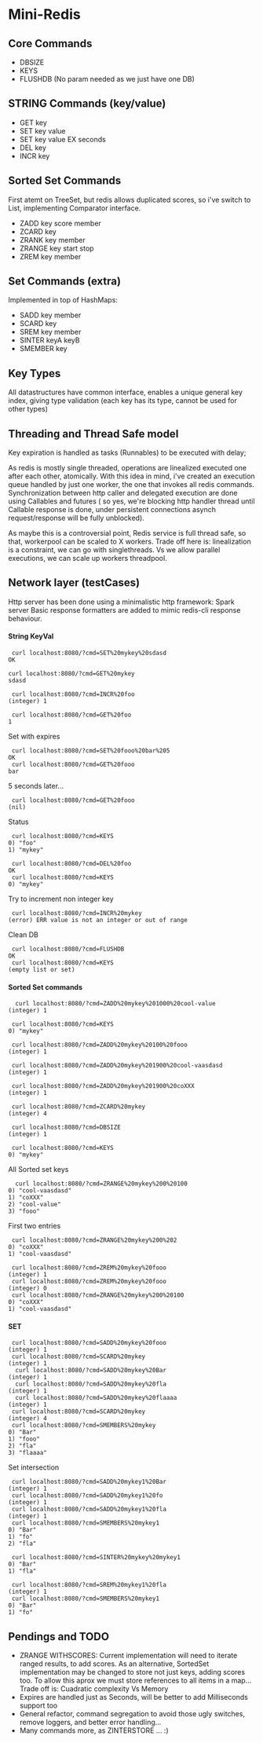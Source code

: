 Mini-Redis
=================

## Core Commands
 - DBSIZE
 - KEYS
 - FLUSHDB (No param needed as we just have one DB)

## STRING Commands (key/value)
 - GET key
 - SET key value
 - SET key value EX seconds
 - DEL key
 - INCR key

## Sorted Set Commands
 First atemt on TreeSet, but redis allows duplicated scores, so i've switch to List,
 implementing Comparator interface.
 - ZADD key score member
 - ZCARD key
 - ZRANK key member
 - ZRANGE key start stop
 - ZREM key member

## Set Commands (extra)
 Implemented in top of HashMaps:
 - SADD key member
 - SCARD key
 - SREM key member
 - SINTER keyA keyB
 - SMEMBER key

##  Key Types
 All datastructures have common interface, enables a unique general key index, giving type validation (each key has its type, cannot be used for other types)

## Threading and Thread Safe model
 Key expiration is handled as tasks (Runnables) to be executed with delay;

 As redis is mostly single threaded, operations are linealized executed one after each other, atomically. With this idea in mind, i've created an execution queue handled by just one worker, the one that invokes all redis commands. Synchronization between http caller and delegated execution are done using Callables and futures ( so yes, we're blocking http handler thread until Callable response is done, under persistent connections asynch request/response will be fully unblocked).

 As maybe this is a controversial point, Redis service is full thread safe, so that, workerpool can be scaled to X workers. Trade off here is: linealization is a constraint, we can go with singlethreads. Vs we allow parallel executions, we can scale up workers threadpool.

## Network layer (testCases)
 Http server has been done using a minimalistic http framework: Spark server
 Basic response formatters are added to mimic redis-cli response behaviour.

#### String KeyVal
```
 curl localhost:8080/?cmd=SET%20mykey%20sdasd
OK

curl localhost:8080/?cmd=GET%20mykey
sdasd

 curl localhost:8080/?cmd=INCR%20foo
(integer) 1

 curl localhost:8080/?cmd=GET%20foo
1
```
 Set with expires
```
 curl localhost:8080/?cmd=SET%20fooo%20bar%205
OK
 curl localhost:8080/?cmd=GET%20fooo
bar
```
5 seconds later...
```
 curl localhost:8080/?cmd=GET%20fooo
(nil)

```
Status
```
 curl localhost:8080/?cmd=KEYS
0) "foo"
1) "mykey"

 curl localhost:8080/?cmd=DEL%20foo
OK
 curl localhost:8080/?cmd=KEYS
0) "mykey"
```
Try to increment non integer key
```
 curl localhost:8080/?cmd=INCR%20mykey
(error) ERR value is not an integer or out of range
```
Clean DB
```
 curl localhost:8080/?cmd=FLUSHDB
OK
 curl localhost:8080/?cmd=KEYS
(empty list or set)
```

#### Sorted Set commands
```
  curl localhost:8080/?cmd=ZADD%20mykey%201000%20cool-value
(integer) 1

 curl localhost:8080/?cmd=KEYS
0) "mykey"

 curl localhost:8080/?cmd=ZADD%20mykey%20100%20fooo
(integer) 1

 curl localhost:8080/?cmd=ZADD%20mykey%201900%20cool-vaasdasd
(integer) 1

 curl localhost:8080/?cmd=ZADD%20mykey%201900%20coXXX
(integer) 1

 curl localhost:8080/?cmd=ZCARD%20mykey
(integer) 4

 curl localhost:8080/?cmd=DBSIZE
(integer) 1

 curl localhost:8080/?cmd=KEYS
0) "mykey"
```
All Sorted set keys
```
  curl localhost:8080/?cmd=ZRANGE%20mykey%200%20100
0) "cool-vaasdasd"
1) "coXXX"
2) "cool-value"
3) "fooo"
```
First two entries
```
 curl localhost:8080/?cmd=ZRANGE%20mykey%200%202
0) "coXXX"
1) "cool-vaasdasd"
```
```
 curl localhost:8080/?cmd=ZREM%20mykey%20fooo
(integer) 1
 curl localhost:8080/?cmd=ZREM%20mykey%20fooo
(integer) 0
 curl localhost:8080/?cmd=ZRANGE%20mykey%200%20100
0) "coXXX"
1) "cool-vaasdasd"
```

#### SET
```
 curl localhost:8080/?cmd=SADD%20mykey%20fooo
(integer) 1
 curl localhost:8080/?cmd=SCARD%20mykey
(integer) 1
  curl localhost:8080/?cmd=SADD%20mykey%20Bar
(integer) 1
  curl localhost:8080/?cmd=SADD%20mykey%20fla
(integer) 1
  curl localhost:8080/?cmd=SADD%20mykey%20flaaaa
(integer) 1
 curl localhost:8080/?cmd=SCARD%20mykey
(integer) 4
 curl localhost:8080/?cmd=SMEMBERS%20mykey
0) "Bar"
1) "fooo"
2) "fla"
3) "flaaaa"
```
Set intersection
```
 curl localhost:8080/?cmd=SADD%20mykey1%20Bar
(integer) 1
 curl localhost:8080/?cmd=SADD%20mykey1%20fo
(integer) 1
 curl localhost:8080/?cmd=SADD%20mykey1%20fla
(integer) 1
 curl localhost:8080/?cmd=SMEMBERS%20mykey1
0) "Bar"
1) "fo"
2) "fla"

 curl localhost:8080/?cmd=SINTER%20mykey%20mykey1
0) "Bar"
1) "fla"
```
```
 curl localhost:8080/?cmd=SREM%20mykey1%20fla
(integer) 1
 curl localhost:8080/?cmd=SMEMBERS%20mykey1
0) "Bar"
1) "fo"
```

## Pendings and TODO
 - ZRANGE WITHSCORES: Current implementation will need to iterate ranged results, to add scores. As an alternative, SortedSet implementation may be changed to store not just keys, adding scores too. To allow this aprox we must store references to all items in a map... Trade off is: Cuadratic complexity Vs Memory
 - Expires are handled just as Seconds, will be better to add Milliseconds support too
 - General refactor, command segregation to avoid those ugly switches, remove loggers, and better error handling...
 - Many commands more, as ZINTERSTORE ... :)



